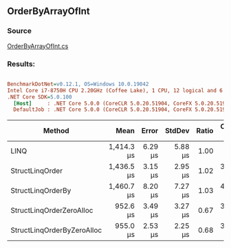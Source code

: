 ﻿## OrderByArrayOfInt

### Source
[OrderByArrayOfInt.cs](../../src/StructLinq.Benchmark/OrderByArrayOfInt.cs)

### Results:
``` ini

BenchmarkDotNet=v0.12.1, OS=Windows 10.0.19042
Intel Core i7-8750H CPU 2.20GHz (Coffee Lake), 1 CPU, 12 logical and 6 physical cores
.NET Core SDK=5.0.100
  [Host]     : .NET Core 5.0.0 (CoreCLR 5.0.20.51904, CoreFX 5.0.20.51904), X64 RyuJIT
  DefaultJob : .NET Core 5.0.0 (CoreCLR 5.0.20.51904, CoreFX 5.0.20.51904), X64 RyuJIT


```
|                     Method |       Mean |   Error |  StdDev | Ratio | Code Size |   Gen 0 |  Gen 1 | Gen 2 | Allocated |
|--------------------------- |-----------:|--------:|--------:|------:|----------:|--------:|-------:|------:|----------:|
|                       LINQ | 1,414.3 μs | 6.29 μs | 5.88 μs |  1.00 |     524 B | 25.3906 | 3.9063 |     - |  120312 B |
|            StructLinqOrder | 1,436.5 μs | 3.15 μs | 2.95 μs |  1.02 |    3952 B |       - |      - |     - |      33 B |
|          StructLinqOrderBy | 1,460.7 μs | 8.20 μs | 7.27 μs |  1.03 |    4272 B |       - |      - |     - |      33 B |
|   StructLinqOrderZeroAlloc |   952.6 μs | 3.49 μs | 3.27 μs |  0.67 |    3350 B |       - |      - |     - |         - |
| StructLinqOrderByZeroAlloc |   955.0 μs | 2.53 μs | 2.25 μs |  0.68 |    3756 B |       - |      - |     - |         - |
